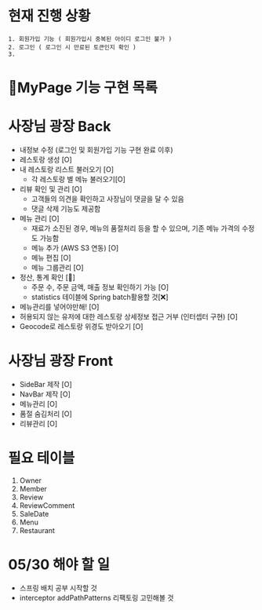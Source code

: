 
# 현재 진행 상황
    1. 회원가입 기능 ( 회원가입시 중복된 아이디 로그인 불가 )
    2. 로그인 ( 로그인 시 만료된 토큰인지 확인 )
    3. 

# 🚀MyPage 기능 구현 목록

# 사장님 광장 Back

- 내정보 수정 (로그인 및 회원가입 기능 구현 완료 이후)
- 레스토랑 생성 [O]
- 내 레스토랑 리스트 불러오기 [O]
    - 각 레스토랑 별 메뉴 불러오기[O]
- 리뷰 확인 및 관리 [O]
    - 고객들의 의견을 확인하고 사장님이 댓글을 달 수 있음
    - 댓글 삭제 기능도 제공함
- 메뉴 관리 [O]
    - 재료가 소진된 경우, 메뉴의 품절처리 등을 할 수 있으며, 기존 메뉴 가격의 수정도 가능함
    - 메뉴 추가 (AWS S3 연동) [O]
    - 메뉴 편집 [O]
    - 메뉴 그룹관리 [O]
- 정산, 통계 확인 [🔺]
    - 주문 수, 주문 금액, 매출 정보 확인하기 가능 [O]
    - statistics 테이블에 Spring batch활용할 것[❌]
- 메뉴관리를 넣어야만해! [O]
- 허용되지 않는 유저에 대한 레스토랑 상세정보 접근 거부 (인터셉터 구현) [O]
- Geocode로 레스토랑 위경도 받아오기 [O]

# 사장님 광장 Front

- SideBar 제작 [O]
- NavBar 제작 [O]
- 메뉴관리 [O]
- 품절 숨김처리 [O]
- 리뷰관리 [O]

# 필요 테이블

1. Owner
2. Member
3. Review
4. ReviewComment
5. SaleDate
6. Menu
7. Restaurant

# 05/30 해야 할 일
  - 스프링 배치 공부 시작할 것
  - interceptor addPathPatterns 리팩토링 고민해볼 것